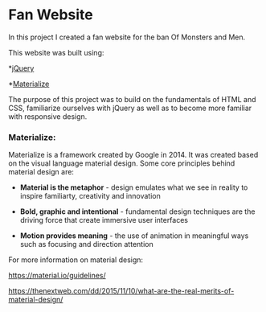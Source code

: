 # Fan Website 

In this project I created a fan website for the ban Of Monsters and Men. 

This website was built using:

*[jQuery](https://jquery.com/)

*[Materialize](http://materializecss.com/)

The purpose of this project was to build on the fundamentals of HTML and CSS, familiarize ourselves with jQuery as well as to become more familiar with responsive design.

### Materialize:

Materialize is a framework created by Google in 2014. It was created based on the visual language material design. Some core
principles behind material design are:

+ **Material is the metaphor** - design emulates what we see in reality to inspire familiarty, creativity and innovation 

+ **Bold, graphic and intentional** - fundamental design techniques are the driving force that create immersive user interfaces

+ **Motion provides meaning** - the use of animation in meaningful ways such as focusing and direction attention

For more information on material design:

https://material.io/guidelines/

https://thenextweb.com/dd/2015/11/10/what-are-the-real-merits-of-material-design/


